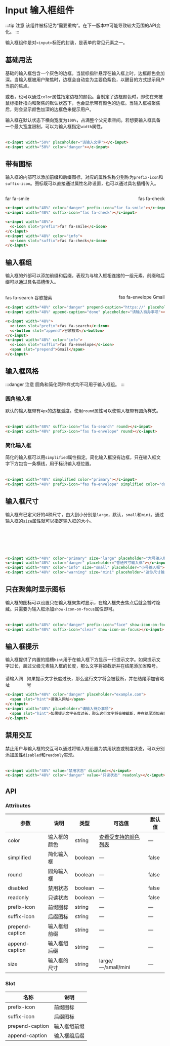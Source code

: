 # Input 输入框组件

:::tip 注意
该组件被标记为“需要重构”。在下一版本中可能导致较大范围的API变化。
:::

输入框组件是对`<input>`标签的封装，是表单的常见元素之一。

## 基础用法

基础的输入框包含一个灰色的边框。当鼠标指针悬浮在输入框上时，边框颜色会加深。当输入框被用户聚焦时，边框会自动变为主要色紫色，以醒目的方式提示用户当前的焦点。

或者，也可以通过`color`属性指定边框的颜色。当制定了边框颜色时，即使在未被鼠标指针指向和聚焦的默认状态下，也会显示带有颜色的边框。当输入框被聚焦后，则会显示颜色加深的边框色来提示用户。

输入框在默认状态下横向宽度为`100%`，占满整个父元素空间。若想要输入框具备一个最大宽度限制，可以为输入框指定`width`属性。

<div style="display: flex; justify-content: space-between; margin-top: 20px;">
  <c-input width="48%" placaholder="请输入文字"></c-input>
  <c-input width="48%" color="danger"></c-input>
</div>

```html
<c-input width="50%" placaholder="请输入文字"></c-input>
<c-input width="50%" color="danger"></c-input>
```

## 带有图标

输入框的内部可以添加前缀和后缀图标，对应的属性名称分别称为`prefix-icon`和`suffix-icon`。图标既可以直接通过属性名称设置，也可以通过具名插槽传入。

<div style="display: flex; justify-content: space-between; margin-top: 20px;">
  <c-input width="48%" color="danger" prefix-icon="far fa-smile"></c-input>
  <c-input width="48%" suffix-icon="fas fa-check"></c-input>
</div>
<div style="display: flex; justify-content: space-between; margin-top: 10px;">
  <c-input width="48%">
    <c-icon slot="prefix">far fa-smile</c-icon>
  </c-input>
  <c-input width="48%" color="info">
    <c-icon slot="suffix">fas fa-check</c-icon>
  </c-input>
</div>

```html
<c-input width="48%" color="danger" prefix-icon="far fa-smile"></c-input>
<c-input width="48%" suffix-icon="fas fa-check"></c-input>

<c-input width="48%">
  <c-icon slot="prefix">far fa-smile</c-icon>
</c-input>
<c-input width="48%" color="info">
  <c-icon slot="suffix">fas fa-check</c-icon>
</c-input>
```

## 输入框组

输入框的外部可以添加前缀和后缀，表现为与输入框相连接的一组元素。前缀和后缀可以通过具名插槽传入。

<div style="display: flex; justify-content: space-between; margin-top: 20px;">
  <c-input width="48%" color="danger" prepend-caption="https://" placeholder="example.com"></c-input>
  <c-input width="48%" append-caption="done" placeholder="请输入待办事项"></c-input>
</div>
<div style="display: flex; justify-content: space-between; margin-top: 10px;">
  <c-input width="48%">
    <c-icon slot="prefix">fas fa-search</c-icon>
    <c-button slot="append">谷歌搜索</c-button>
  </c-input>
  <c-input width="48%" color="info">
    <c-icon slot="suffix">fas fa-envelope</c-icon>
    <span slot="prepend">Gmail</span>
  </c-input>
</div>

```html
<c-input width="48%" color="danger" prepend-caption="https://" placeholder="example.com"></c-input>
<c-input width="48%" append-caption="done" placeholder="请输入待办事项"></c-input>

<c-input width="48%">
  <c-icon slot="prefix">fas fa-search</c-icon>
  <c-button slot="append">谷歌搜索</c-button>
</c-input>
<c-input width="48%" color="info">
  <c-icon slot="suffix">fas fa-envelope</c-icon>
  <span slot="prepend">Gmail</span>
</c-input>
```

## 输入框风格

:::danger 注意
圆角和简化两种样式均不可用于输入框组。
:::

### 圆角输入框

默认的输入框带有`4px`的边框弧度。使用`round`属性可以使输入框带有圆角样式。

<div style="display: flex; justify-content: space-between; margin-top: 20px;">
  <c-input width="48%" suffix-icon="giraffe giraffe-close" round></c-input>
  <c-input width="48%" prefix-icon="fas fa-envelope" round></c-input>
</div>

```html
<c-input width="48%" suffix-icon="fas fa-search" round></c-input>
<c-input width="48%" prefix-icon="fas fa-envelope" round></c-input>
```

### 简化输入框

简化的输入框可以用`simplified`属性指定。简化输入框没有边框，只在输入框文字下方包含一条横线，用于标识输入框位置。

<div style="display: flex; justify-content: space-between; margin-top: 20px;">
  <c-input width="48%" simplified color="primary"></c-input>
  <c-input width="48%" prefix-icon="fas fa-envelope" simplified color="danger"></c-input>
</div>

```html
<c-input width="48%" simplified color="primary"></c-input>
<c-input width="48%" prefix-icon="fas fa-envelope" simplified color="danger"></c-input>
```

## 输入框尺寸

输入框有已定义好的4种尺寸，由大到小分别是`large`，默认，`small`和`mini`。通过输入框的`size`属性就可以指定输入框的大小。

<div style="margin-top: 20px">
  <c-input style="margin-bottom: 10px" width="48%" color="primary" size="large" placeholder="大号输入框"></c-input><br>
  <c-input style="margin-bottom: 10px" width="48%" color="danger" placeholder="普通尺寸输入框"></c-input><br>
  <c-input style="margin-bottom: 10px" width="48%" color="info" size="small" placeholder="小号输入框"></c-input><br>
  <c-input width="48%" color="warning" size="mini" placeholder="迷你尺寸输入框"></c-input><br>
</div>

```html
<c-input width="48%" color="primary" size="large" placeholder="大号输入框"></c-input><br>
<c-input width="48%" color="danger" placeholder="普通尺寸输入框"></c-input><br>
<c-input width="48%" color="info" size="small" placeholder="小号输入框"></c-input><br>
<c-input width="48%" color="warning" size="mini" placeholder="迷你尺寸输入框"></c-input><br>
```

## 只在聚焦时显示图标

输入框的图标可以设置只在输入框聚焦时显示，在输入框失去焦点后就会暂时隐藏。只需要为输入框添加`show-icon-on-focus`属性即可。

<div style="display: flex; justify-content: space-between; margin-top: 20px;">
  <c-input width="48%" color="danger" prefix-icon="face" show-icon-on-focus></c-input>
  <c-input width="48%" suffix-icon="clear" show-icon-on-focus></c-input>
</div>

```html
<c-input width="48%" color="danger" prefix-icon="face" show-icon-on-focus></c-input>
<c-input width="48%" suffix-icon="clear" show-icon-on-focus></c-input>
```

## 输入框提示 <Badge text="下一版本" type="tip"/>

输入框提供了内置的插槽`hint`用于在输入框下方显示一行提示文字。如果提示文字过长，超过父级元素输入框的长度，那么文字将被截断并在结尾添加省略号。

<div style="display: flex; justify-content: space-between; margin-top: 20px;">
  <c-input width="48%" color="danger" placeholder="example.com">
    <span slot="hint">请输入网址</span>
  </c-input>
  <c-input width="48%" placeholder="请输入待办事项">
    <span slot="hint">如果提示文字长度过长，那么这行文字将会被截断，并在结尾添加省略号</span>
  </c-input>
</div>

```html
<c-input width="48%" color="danger" placeholder="example.com">
  <span slot="hint">请输入网址</span>
</c-input>
<c-input width="48%" placeholder="请输入待办事项">
  <span slot="hint">如果提示文字长度过长，那么这行文字将会被截断，并在结尾添加省略号</span>
</c-input>
```


## 禁用交互

禁止用户与输入框的交互可以通过将输入框设置为禁用状态或制度状态，可以分别添加属性`disabled`和`readonly`实现。

<div style="display: flex; justify-content: space-between; margin-top: 20px;">
  <c-input width="48%" value="禁用状态" disabled></c-input>
  <c-input width="48%" color="danger" value="只读状态" readonly></c-input>
</div>

```html
<c-input width="48%" value="禁用状态" disabled></c-input>
<c-input width="48%" color="danger" value="只读状态" readonly></c-input>
```

## API

### Attributes
| 参数      | 说明          | 类型      | 可选值                           | 默认值  |
|---------- |-------------- |---------- |-------------------------------- |-------- |
| color | 输入框的颜色 | string | [查看受支持的颜色列表](color.md) | — |
| simplified | 简化输入框 | boolean | — | false |
| round | 圆角输入框 | boolean | — | false |
| disabled | 禁用状态 | boolean | — | false |
| readonly | 只读状态 | boolean | — | false |
| prefix-icon | 前缀图标 | string | — | — |
| suffix-icon | 后缀图标 | string | — | — |
| prepend-caption | 输入框组前缀 | string | — | — |
| append-caption | 输入框组后缀 | string | — | — |
| size | 输入框的尺寸 | string | large/—/small/mini | — |

### Slot

| 名称 | 说明                |
|------|--------------------|
| prefix-icon | 前缀图标 | string | — | — |
| suffix-icon | 后缀图标 | string | — | — |
| prepend-caption | 输入框组前缀 | string | — | — |
| append-caption | 输入框组后缀 | string | — | — |